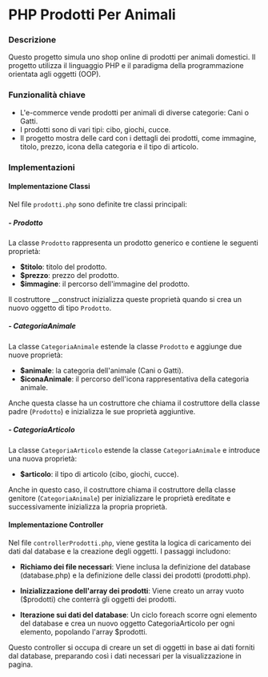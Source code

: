 # PHP Prodotti Per Animali

### Descrizione

Questo progetto simula uno shop online di prodotti per animali domestici. Il progetto utilizza il linguaggio PHP e il paradigma della programmazione orientata agli oggetti (OOP).

### Funzionalità chiave

- L'e-commerce vende prodotti per animali di diverse categorie: Cani o Gatti.
- I prodotti sono di vari tipi: cibo, giochi, cucce.
- Il progetto mostra delle card con i dettagli dei prodotti, come immagine, titolo, prezzo, icona della categoria e il tipo di articolo.

### Implementazioni

#### Implementazione Classi

Nel file `prodotti.php` sono definite tre classi principali:

##### - Prodotto

La classe `Prodotto` rappresenta un prodotto generico e contiene le seguenti proprietà:

- **$titolo**: titolo del prodotto.
- **$prezzo**: prezzo del prodotto.
- **$immagine**: il percorso dell'immagine del prodotto.

Il costruttore \_\_construct inizializza queste proprietà quando si crea un nuovo oggetto di tipo `Prodotto`.

##### - CategoriaAnimale

La classe `CategoriaAnimale` estende la classe `Prodotto` e aggiunge due nuove proprietà:

- **$animale**: la categoria dell'animale (Cani o Gatti).
- **$iconaAnimale**: il percorso dell'icona rappresentativa della categoria animale.

Anche questa classe ha un costruttore che chiama il costruttore della classe padre (`Prodotto`) e inizializza le sue proprietà aggiuntive.

##### - CategoriaArticolo

La classe `CategoriaArticolo` estende la classe `CategoriaAnimale` e introduce una nuova proprietà:

- **$articolo**: il tipo di articolo (cibo, giochi, cucce).

Anche in questo caso, il costruttore chiama il costruttore della classe genitore (`CategoriaAnimale`) per inizializzare le proprietà ereditate e successivamente inizializza la propria proprietà.

#### Implementazione Controller

Nel file `controllerProdotti.php`, viene gestita la logica di caricamento dei dati dal database e la creazione degli oggetti. I passaggi includono:

- **Richiamo dei file necessari**: Viene inclusa la definizione del database (database.php) e la definizione delle classi dei prodotti (prodotti.php).

- **Inizializzazione dell'array dei prodotti**: Viene creato un array vuoto ($prodotti) che conterrà gli oggetti dei prodotti.

- **Iterazione sui dati del database**: Un ciclo foreach scorre ogni elemento del database e crea un nuovo oggetto CategoriaArticolo per ogni elemento, popolando l'array $prodotti.

Questo controller si occupa di creare un set di oggetti in base ai dati forniti dal database, preparando così i dati necessari per la visualizzazione in pagina.
